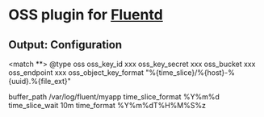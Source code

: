 # OSS plugin for [Fluentd](http://github.com/fluent/fluentd)

## Output: Configuration

<match **>
  @type oss
  oss_key_id xxx
  oss_key_secret xxx
  oss_bucket xxx
  oss_endpoint xxx
  oss_object_key_format "%{time_slice}/%{host}-%{uuid}.%{file_ext}"

  buffer_path /var/log/fluent/myapp
  time_slice_format %Y%m%d
  time_slice_wait 10m
  time_format %Y%m%dT%H%M%S%z
</match>
